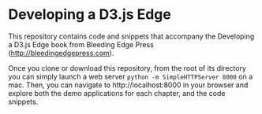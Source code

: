 Developing a D3.js Edge
=======================

This repository contains code and snippets that accompany the Developing a 
D3.js Edge book from Bleeding Edge Press (http://bleedingedgepress.com).

Once you clone or download this repository, from the root of its directory you can
simply launch a web server `python -m SimpleHTTPServer 8000` on a mac. Then, you can 
navigate to http://localhost:8000 in your browser and explore both the demo applications
for each chapter, and the code snippets. 


